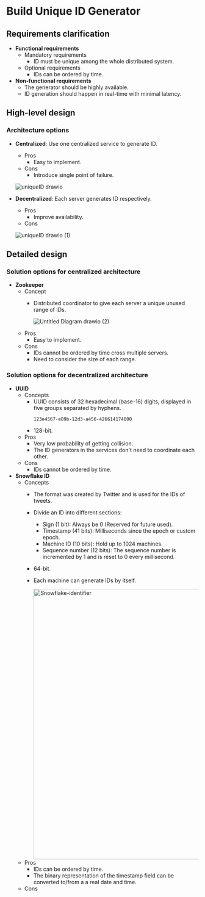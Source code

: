# Build Unique ID Generator

## Requirements clarification
- **Functional requirements**
   - Mandatory requirements
      - ID must be unique among the whole distributed system.
   - Optional requirements
      - IDs can be ordered by time.
- **Non-functional requirements**
   - The generator should be highly available.
   - ID generation should happen in real-time with minimal latency.
   
## High-level design
### Architecture options
- **Centralized**: Use one centralized service to generate ID.
   - Pros
      - Easy to implement.
   - Cons
      - Introduce single point of failure.

  ![uniqueID drawio](https://user-images.githubusercontent.com/8989447/158303619-8472b8a4-74b0-4da7-9132-de96b1a89a30.png)
- **Decentralized**: Each server generates ID respectively.
   - Pros
      - Improve availability.
   - Cons
  
  ![uniqueID drawio (1)](https://user-images.githubusercontent.com/8989447/158303949-72981c78-a56f-460f-b024-d1d9f039e6e8.png)

## Detailed design
### Solution options for centralized architecture
- **Zookeeper**
   - Concept
      - Distributed coordinator to give each server a unique unused range of IDs.
        
        ![Untitled Diagram drawio (2)](https://user-images.githubusercontent.com/8989447/158518927-2d831af3-c5fa-412f-9af8-5304561bd561.png)
   - Pros
      - Easy to implement.
   - Cons
      - IDs cannot be ordered by time cross multiple servers.
      - Need to consider the size of each range.

### Solution options for decentralized architecture
- **UUID**
   - Concepts
      - UUID consists of 32 hexadecimal (base-16) digits, displayed in five groups separated by hyphens.
        ```
        123e4567-e89b-12d3-a456-426614174000
        ```
      - 128-bit.
   - Pros
      - Very low probability of getting collision.
      - The ID generators in the services don't need to coordinate each other.
   - Cons
      - IDs cannot be ordered by time.
- **Snowflake ID**
   - Concepts
      - The format was created by Twitter and is used for the IDs of tweets.
      - Divide an ID into different sections:
         - Sign (1 bit): Always be 0 (Reserved for future used).
         - Timestamp (41 bits): Milliseconds since the epoch or custom epoch.
         - Machine ID (10 bits): Hold up to 1024 machines.
         - Sequence number (12 bits): The sequence number is incremented by 1 and is reset to 0 every millisecond.
      -  64-bit.
      - Each machine can generate IDs by itself.

        <img width="709" alt="Snowflake-identifier" src="https://user-images.githubusercontent.com/8989447/158496043-0a8c6bf4-b991-47da-adb4-d884014d0054.png">
   - Pros
     - IDs can be ordered by time.
     - The binary representation of the timestamp field can be converted to/from a a real date and time.
   - Cons
